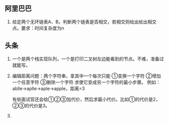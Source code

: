 ## 阿里巴巴

1. 给定两个无环链表A、B，判断两个链表是否相交，若相交则给出给出相交点。要求：时间复杂度为n

## 头条

1. 一个是两个栈实现队列，一个是打印二叉树左边能看到的节点。不难，准备过就能写。

2. 编辑距离问题：两个字符串，拿其中一个每次只能
   ①变换一个字符
   ②增加一个任意字符
   ③删除一个字符
   求使它变成另一个字符的最小步骤。
   例如：
   ablle->aplle->aple->apple，距离=3

   有些面试官还会给①②③加代价，然后求最小代价。比如①的代价是2，②③的代价是3。

3. 

